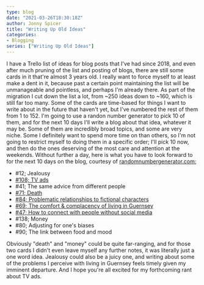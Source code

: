 ```yaml
---
type: blog
date: "2021-03-26T18:30:18Z"
author: Jonny Spicer
title: "Writing Up Old Ideas"
categories:
- Blogging
series: ["Writing Up Old Ideas"]
---
```

I have a Trello list of ideas for blog posts that I've had since 2018, and even after much pruning of the list and posting of blogs, there are still some cards in it that're almost
3 years old. I really want to force myself to at least make a dent in it, because past a certain point maintaining the list will be unmanageable and pointless, and perhaps I'm already
there. As part of the migration I cut down the list a lot, from ~250 ideas down to ~160, which is still far too many. Some of the cards are time-based for things I want to write about
in the future that haven't yet, but I've numbered the rest of them from 1 to 152. I'm going to use a randon number generator to pick 10 of them, and for the next 10 days I'll write a
blog about that idea, whatever it may be. Some of them are incredibly broad topics, and some are very niche. Some I definitely want to spend more time on than others, so I'm not going
to restrict myself to doing them in a specific order; I'll pick 10 now, and then do the ones deserving of the most care and attention at the weekends. Without further a day, here is
what you have to look forward to for the next 10 days on the blog, courtesy of [randomnumbergenerator.com:](randomnumbergenerator.com)

- #12; Jealousy
- [#108; TV ads](/blog/writing-up-old-ideas-v-tv-ads/)
- #41; The same advice from different people
- [#71; Death](/blog/writing-up-old-ideas-iii-death/)
- [#84; Problematic relationships to fictional characters](/blog/writing-up-old-ideas-vi-problematic-relationships-to-fictional-characters/)
- [#69; The comfort & complacency of living in Guernsey](/blog/writing-up-old-ideas-ii-the-comfort-complacency-of-living-in-guernsey/)
- [#47; How to connect with people without social media](/blog/writing-up-old-ideas-iv-how-to-connect-with-people-without-social-media/)
- #138; Money
- #80; Adjusting for one's biases
- #90; The link between food and mood

Obviously "death" and "money" could be quite far-ranging, and for those two cards I didn't even leave myself any further notes, it was literally just a one word idea. Jealousy could
also be a juicy one, and writing about some of the problems I perceive with living in Guernsey feels timely given my imminent departure. And I hope you're all excited for my
forthcoming rant about TV ads.
